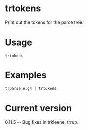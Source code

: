 # trtokens

Print out the tokens for the parse tree.

# Usage

    trtokens

# Examples

    trparse A.g4 | trtokens

# Current version

0.11.5 -- Bug fixes in trkleene, trrup.
